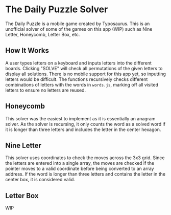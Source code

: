 # The Daily Puzzle Solver

The Daily Puzzle is a mobile game created by Typosaurus. This is an unofficial solver of some of the games on this app (WIP) such as Nine Letter, Honeycomb, Letter Box, etc.

## How It Works

A user types letters on a keyboard and inputs letters into the different boards. Clicking "SOLVE" will check all permutations of the given letters to display all solutions. There is no mobile support for this app yet, so inputting letters would be difficult. The functions recursively checks different combinations of letters with the words in `words.js`, marking off all visited letters to ensure no letters are reused.

## Honeycomb

This solver was the easiest to implement as it is essentially an anagram solver. As the solver is recursing, it only counts the word as a solved word if it is longer than three letters and includes the letter in the center hexagon.

## Nine Letter

This solver uses coordinates to check the moves across the 3x3 grid. Since the letters are entered into a single array, the moves are checked if the pointer moves to a valid coordinate before being converted to an array address. If the word is longer than three letters and contains the letter in the center box, it is considered valid.

## Letter Box

WIP
